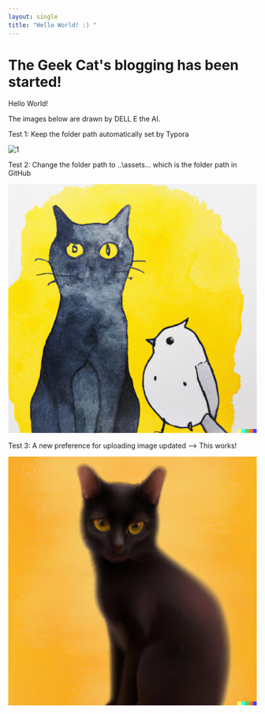 ```yaml
---
layout: single
title: "Hello World! :) "
---
```


# The Geek Cat's blogging has been started!



Hello World!



The images below are drawn by DELL E the AI.



Test 1: Keep the folder path automatically set by Typora

![1](D:\GitHub\Blog\assets\images\1.png)



Test 2: Change the folder path to ..\assets\... which is the folder path in GitHub

![2](..\assets\images\2.png)





Test 3: A new preference for uploading image  updated --> This works!

![3](../assets/images/2023-04-12-first/3.png)